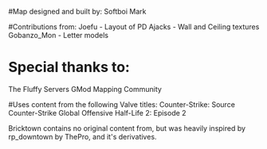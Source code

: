 #Map designed and built by:
Softboi Mark

#Contributions from:
Joefu - Layout of PD
Ajacks - Wall and Ceiling textures
Gobanzo_Mon - Letter models

# Special thanks to:
The Fluffy Servers GMod Mapping Community

#Uses content from the following Valve titles:
Counter-Strike: Source
Counter-Strike Global Offensive
Half-Life 2: Episode 2

Bricktown contains no original content from, but was heavily inspired by rp_downtown by ThePro, and it's derivatives.
